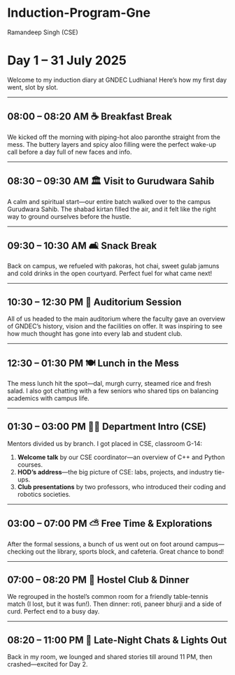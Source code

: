 # Induction-Program-Gne
Ramandeep Singh (CSE)
# Day 1 – 31 July 2025

Welcome to my induction diary at GNDEC Ludhiana! Here’s how my first day went, slot by slot.

---

## 08:00 – 08:20 AM ☕️ Breakfast Break
We kicked off the morning with piping-hot aloo paronthe straight from the mess. The buttery layers and spicy aloo filling were the perfect wake-up call before a day full of new faces and info.

---

## 08:30 – 09:30 AM 🏛 Visit to Gurudwara Sahib
A calm and spiritual start—our entire batch walked over to the campus Gurudwara Sahib. The shabad kirtan filled the air, and it felt like the right way to ground ourselves before the hustle.

---

## 09:30 – 10:30 AM 🛋️ Snack Break
Back on campus, we refueled with pakoras, hot chai, sweet gulab jamuns and cold drinks in the open courtyard. Perfect fuel for what came next!

---

## 10:30 – 12:30 PM 🎤 Auditorium Session
All of us headed to the main auditorium where the faculty gave an overview of GNDEC’s history, vision and the facilities on offer. It was inspiring to see how much thought has gone into every lab and student club.

---

## 12:30 – 01:30 PM 🍽 Lunch in the Mess
The mess lunch hit the spot—dal, murgh curry, steamed rice and fresh salad. I also got chatting with a few seniors who shared tips on balancing academics with campus life.

---

## 01:30 – 03:00 PM 👩‍🏫 Department Intro (CSE)
Mentors divided us by branch. I got placed in CSE, classroom G-14:

1. **Welcome talk** by our CSE coordinator—an overview of C++ and Python courses.
2. **HOD’s address**—the big picture of CSE: labs, projects, and industry tie-ups.
3. **Club presentations** by two professors, who introduced their coding and robotics societies.

---

## 03:00 – 07:00 PM ⛅ Free Time & Explorations
After the formal sessions, a bunch of us went out on foot around campus—checking out the library, sports block, and cafeteria. Great chance to bond!

---

## 07:00 – 08:20 PM 🏓 Hostel Club & Dinner
We regrouped in the hostel’s common room for a friendly table-tennis match (I lost, but it was fun!). Then dinner: roti, paneer bhurji and a side of curd. Perfect end to a busy day.

---

## 08:20 – 11:00 PM 🌙 Late-Night Chats & Lights Out
Back in my room, we lounged and shared stories till around 11 PM, then crashed—excited for Day 2.

